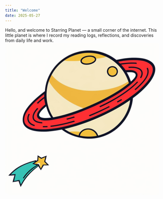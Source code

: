 ```yaml
---
title: "Welcome"
date: 2025-05-27
---
```

Hello, and welcome to Starring Planet — a small corner of the internet.
This little planet is where I record my reading logs, reflections, and discoveries from daily life and work.
![profile](assets/images/profile.jpg)
